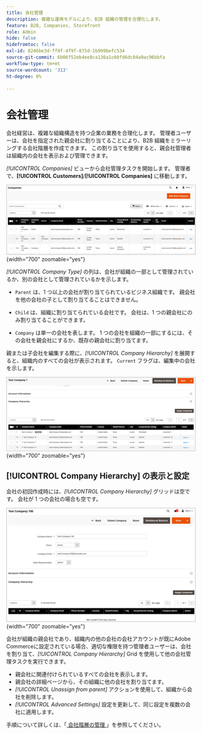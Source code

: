 ```yaml
---
title: 会社管理
description: 複雑な運用モデルにより、B2B 組織の管理を合理化します。
feature: B2B, Companies, Storefront
role: Admin
hide: false
hidefromtoc: false
exl-id: 8246be3d-ff9f-4f9f-875d-1b999befc534
source-git-commit: 6b06f52eb4ee8ca136a1c60fd6dc04a9ac96bbfa
workflow-type: tm+mt
source-wordcount: '313'
ht-degree: 0%

---
```


# 会社管理

会社経営は、複雑な組織構造を持つ企業の業務を合理化します。 管理者ユーザーは、会社を指定された親会社に割り当てることにより、B2B 組織をミラーリングする会社階層を作成できます。 この割り当てを使用すると、親会社管理者は組織内の会社を表示および管理できます。

*[!UICONTROL Companies]* ビューから会社管理タスクを開始します。 管理者で、**[!UICONTROL Customers]**/**[!UICONTROL Companies]** に移動します。

![B2B 会社グリッドの管理 ](./assets/companies-grid-view.png){width="700" zoomable="yes"}

*[!UICONTROL Company Type]* の列は、会社が組織の一部として管理されているか、別の会社として管理されているかを示します。

- `Parent` は、1 つ以上の会社が割り当てられているビジネス組織です。 親会社を他の会社の子として割り当てることはできません。

- `Child` は、組織に割り当てられている会社です。 会社は、1 つの親会社にのみ割り当てることができます。

- `Company` は単一の会社を表します。 1 つの会社を組織の一部にするには、その会社を親会社にするか、既存の親会社に割り当てます。

親または子会社を編集する際に、*[!UICONTROL Company Hierarchy]* を展開すると、組織内のすべての会社が表示されます。 `Current` フラグは、編集中の会社を示します。

![B2B 会社階層グリッド ](./assets/company-detail-hierarchy-current-flag.png){width="700" zoomable="yes"}

## [!UICONTROL Company Hierarchy] の表示と設定

会社の初回作成時には、*[!UICONTROL Company Hierarchy]* グリッドは空です。 会社が 1 つの会社の場合も空です。

![B2B 会社階層グリッド ](./assets/company-hierarchy-grid.png){width="700" zoomable="yes"}

会社が組織の親会社であり、組織内の他の会社の会社アカウントが既にAdobe Commerceに設定されている場合、適切な権限を持つ管理者ユーザーは、会社を割り当て、*[!UICONTROL Company Hierarchy]* Grid を使用して他の会社管理タスクを実行できます。

- 親会社に関連付けられているすべての会社を表示します。
- 親会社の詳細ページから、その組織に他の会社を割り当てます。
- *[!UICONTROL Unassign from parent]* アクションを使用して、組織から会社を削除します。
- *[!UICONTROL Advanced Settings]* 設定を更新して、同じ設定を複数の会社に適用します。

手順について詳しくは、「[ 会社階層の管理 ](manage-company-hierarchy.md)」を参照してください。

